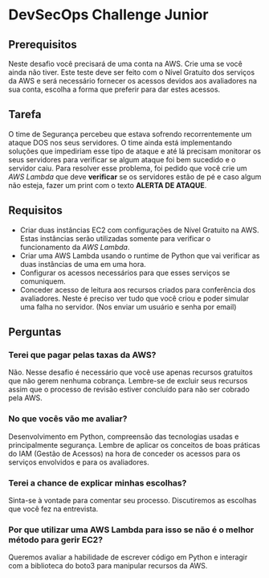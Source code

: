 # DevSecOps Challenge Junior

## Prerequisitos
Neste desafio você precisará de uma conta na AWS. Crie uma se você ainda não tiver. Este teste deve ser feito com o Nível Gratuito dos serviços da AWS e será necessário fornecer os acessos devidos aos avaliadores na sua conta, escolha a forma que preferir para dar estes acessos.

## Tarefa
O time de Segurança percebeu que estava sofrendo recorrentemente um ataque DOS  nos seus servidores. O time ainda está implementando soluções que impediriam esse tipo de ataque e até lá precisam monitorar os seus servidores para verificar se algum ataque foi bem sucedido e o servidor caiu. Para resolver esse problema, foi pedido que você crie um *AWS Lambda* que deve **verificar** se os servidores estão de pé e caso algum não esteja, fazer um print com o texto **ALERTA DE ATAQUE**.

## Requisitos
- Criar duas instâncias EC2 com configurações de Nível Gratuito na AWS. Estas instâncias serão utilizadas somente para verificar o funcionamento da *AWS Lambda*.
- Criar uma AWS Lambda usando o runtime de Python que vai verificar as duas instâncias de uma em uma hora.
- Configurar os acessos necessários para que esses serviços se comuniquem.
- Conceder acesso de leitura aos recursos criados para conferência dos avaliadores. Neste é preciso ver tudo que você criou e poder simular uma falha no servidor. (Nos enviar um usuário e senha por email)

## Perguntas
### Terei que pagar pelas taxas da AWS?
Não. Nesse desafio é necessário que você use apenas recursos gratuitos que não gerem nenhuma cobrança. Lembre-se de excluir seus recursos assim que o processo de revisão estiver concluído para não ser cobrado pela AWS.
### No que vocês vão me avaliar?
Desenvolvimento em Python, compreensão das tecnologias usadas e principalmente segurança. Lembre de aplicar os conceitos de boas práticas do IAM (Gestão de Acessos) na hora de conceder os acessos para os serviços envolvidos e para os avaliadores.
### Terei a chance de explicar minhas escolhas?
Sinta-se à vontade para comentar seu processo. Discutiremos as escolhas que você fez na entrevista.
### Por que utilizar uma AWS Lambda para isso se não é o melhor método para gerir EC2?
Queremos avaliar a habilidade de escrever código em Python e interagir com a biblioteca do boto3 para manipular recursos da AWS.
